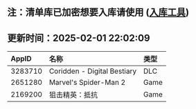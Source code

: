 ## 注：清单库已加密想要入库请使用 ([入库工具](https://github.com/BlankTMing/ManifestAutoUpdate/releases))

## 更新时间：2025-02-01 22:02:09
| AppID | 名称 | 类型  |
| :-------------------- | :----------------------------- | :----------- |
| 3283710 | Coridden - Digital Bestiary| DLC |
| 2651280 | Marvel's Spider-Man 2| Game |
| 2169200 | 狙击精英：抵抗| Game |
